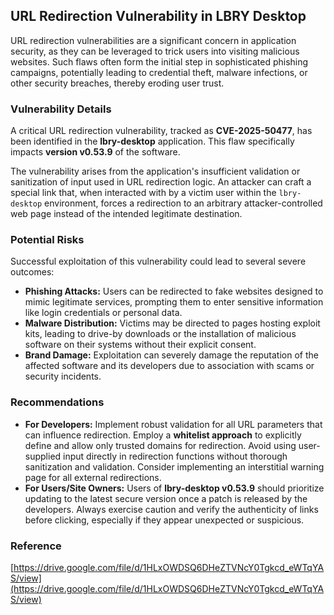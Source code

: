 ## URL Redirection Vulnerability in LBRY Desktop

URL redirection vulnerabilities are a significant concern in application security, as they can be leveraged to trick users into visiting malicious websites. Such flaws often form the initial step in sophisticated phishing campaigns, potentially leading to credential theft, malware infections, or other security breaches, thereby eroding user trust.

### Vulnerability Details

A critical URL redirection vulnerability, tracked as **CVE-2025-50477**, has been identified in the **lbry-desktop** application. This flaw specifically impacts **version v0.53.9** of the software.

The vulnerability arises from the application's insufficient validation or sanitization of input used in URL redirection logic. An attacker can craft a special link that, when interacted with by a victim user within the `lbry-desktop` environment, forces a redirection to an arbitrary attacker-controlled web page instead of the intended legitimate destination.

### Potential Risks

Successful exploitation of this vulnerability could lead to several severe outcomes:

*   **Phishing Attacks:** Users can be redirected to fake websites designed to mimic legitimate services, prompting them to enter sensitive information like login credentials or personal data.
*   **Malware Distribution:** Victims may be directed to pages hosting exploit kits, leading to drive-by downloads or the installation of malicious software on their systems without their explicit consent.
*   **Brand Damage:** Exploitation can severely damage the reputation of the affected software and its developers due to association with scams or security incidents.

### Recommendations

*   **For Developers:** Implement robust validation for all URL parameters that can influence redirection. Employ a **whitelist approach** to explicitly define and allow only trusted domains for redirection. Avoid using user-supplied input directly in redirection functions without thorough sanitization and validation. Consider implementing an interstitial warning page for all external redirections.
*   **For Users/Site Owners:** Users of **lbry-desktop v0.53.9** should prioritize updating to the latest secure version once a patch is released by the developers. Always exercise caution and verify the authenticity of links before clicking, especially if they appear unexpected or suspicious.

### Reference

[https://drive.google.com/file/d/1HLxOWDSQ6DHeZTVNcY0Tgkcd_eWTqYAS/view](https://drive.google.com/file/d/1HLxOWDSQ6DHeZTVNcY0Tgkcd_eWTqYAS/view)